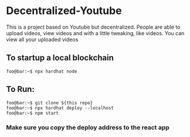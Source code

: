 # Decentralized-Youtube

This is a project based on Youtube but decentralized. 
People are able to upload videos, view videos and with a little tweaking, like videos. 
You can view all your uploaded videos

## To startup a local blockchain 
```console
foo@bar:~$ npx hardhat node
```

## To Run:
```console
foo@bar:~$ git clone ${this repo}
foo@bar:~$ npx hardhat deploy --localhost
foo@bar:~$ npm start
```

### Make sure you copy the deploy address to the react app
